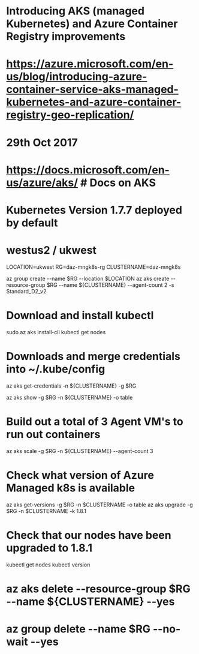 # Introducing AKS (managed Kubernetes) and Azure Container Registry improvements
# https://azure.microsoft.com/en-us/blog/introducing-azure-container-service-aks-managed-kubernetes-and-azure-container-registry-geo-replication/

# 29th Oct 2017
# https://docs.microsoft.com/en-us/azure/aks/ # Docs on AKS
# Kubernetes Version 1.7.7 deployed by default

# westus2 / ukwest
LOCATION=ukwest
RG=daz-mngk8s-rg
CLUSTERNAME=daz-mngk8s

az group create --name $RG --location $LOCATION
az aks create --resource-group $RG --name ${CLUSTERNAME} --agent-count 2 -s Standard_D2_v2
# Download and install kubectl
sudo az aks install-cli
kubectl get nodes
# Downloads and merge credentials into ~/.kube/config
az aks get-credentials -n ${CLUSTERNAME} -g $RG

az aks show -g $RG -n ${CLUSTERNAME} -o table

# Build out a total of 3 Agent VM's to run out containers
az aks scale -g $RG -n ${CLUSTERNAME} --agent-count 3

# Check what version of Azure Managed k8s is available
az aks get-versions -g $RG -n $CLUSTERNAME -o table
az aks upgrade -g $RG -n $CLUSTERNAME -k 1.8.1
# Check that our nodes have been upgraded to 1.8.1
kubectl get nodes
kubectl version

# az aks delete --resource-group $RG --name ${CLUSTERNAME} --yes
# az group delete --name $RG --no-wait --yes

